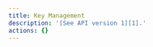 ```yaml
---
title: Key Management
description: '[See API version 1][1].'
actions: {}
---
```

[1]: /api/v1/key-management/
